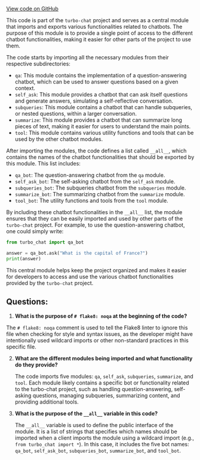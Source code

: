 [View code on GitHub](https://github.com/creatorrr/turbo-chat/blob/master/turbo_chat/bots/__init__.py)

This code is part of the `turbo-chat` project and serves as a central module that imports and exports various functionalities related to chatbots. The purpose of this module is to provide a single point of access to the different chatbot functionalities, making it easier for other parts of the project to use them.

The code starts by importing all the necessary modules from their respective subdirectories:

- `qa`: This module contains the implementation of a question-answering chatbot, which can be used to answer questions based on a given context.
- `self_ask`: This module provides a chatbot that can ask itself questions and generate answers, simulating a self-reflective conversation.
- `subqueries`: This module contains a chatbot that can handle subqueries, or nested questions, within a larger conversation.
- `summarize`: This module provides a chatbot that can summarize long pieces of text, making it easier for users to understand the main points.
- `tool`: This module contains various utility functions and tools that can be used by the other chatbot modules.

After importing the modules, the code defines a list called `__all__`, which contains the names of the chatbot functionalities that should be exported by this module. This list includes:

- `qa_bot`: The question-answering chatbot from the `qa` module.
- `self_ask_bot`: The self-asking chatbot from the `self_ask` module.
- `subqueries_bot`: The subqueries chatbot from the `subqueries` module.
- `summarize_bot`: The summarizing chatbot from the `summarize` module.
- `tool_bot`: The utility functions and tools from the `tool` module.

By including these chatbot functionalities in the `__all__` list, the module ensures that they can be easily imported and used by other parts of the `turbo-chat` project. For example, to use the question-answering chatbot, one could simply write:

```python
from turbo_chat import qa_bot

answer = qa_bot.ask("What is the capital of France?")
print(answer)
```

This central module helps keep the project organized and makes it easier for developers to access and use the various chatbot functionalities provided by the `turbo-chat` project.
## Questions: 
 1. **What is the purpose of `# flake8: noqa` at the beginning of the code?**

   The `# flake8: noqa` comment is used to tell the Flake8 linter to ignore this file when checking for style and syntax issues, as the developer might have intentionally used wildcard imports or other non-standard practices in this specific file.

2. **What are the different modules being imported and what functionality do they provide?**

   The code imports five modules: `qa`, `self_ask`, `subqueries`, `summarize`, and `tool`. Each module likely contains a specific bot or functionality related to the turbo-chat project, such as handling question-answering, self-asking questions, managing subqueries, summarizing content, and providing additional tools.

3. **What is the purpose of the `__all__` variable in this code?**

   The `__all__` variable is used to define the public interface of the module. It is a list of strings that specifies which names should be imported when a client imports the module using a wildcard import (e.g., `from turbo_chat import *`). In this case, it includes the five bot names: `qa_bot`, `self_ask_bot`, `subqueries_bot`, `summarize_bot`, and `tool_bot`.